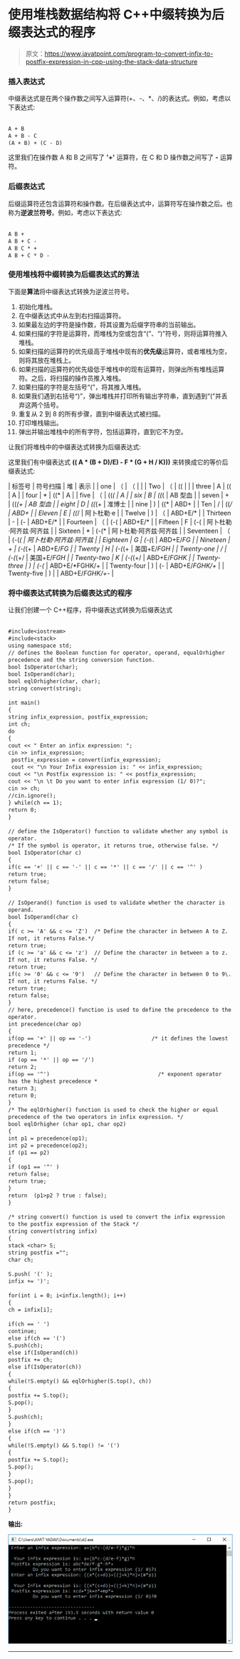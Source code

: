 # 使用堆栈数据结构将 C++中缀转换为后缀表达式的程序

> 原文：<https://www.javatpoint.com/program-to-convert-infix-to-postfix-expression-in-cpp-using-the-stack-data-structure>

### 插入表达式

中缀表达式是在两个操作数之间写入运算符(+、-、*、/)的表达式。例如，考虑以下表达式:

```

A + B
A + B - C
(A + B) + (C - D)

```

这里我们在操作数 A 和 B 之间写了 **'+'** 运算符，在 C 和 D 操作数之间写了 **-** 运算符。

### 后缀表达式

后缀运算符还包含运算符和操作数。在后缀表达式中，运算符写在操作数之后。也称为**逆波兰符号**。例如，考虑以下表达式:

```

A B +   
A B + C -   
A B C * +
A B + C * D -

```

### 使用堆栈将中缀转换为后缀表达式的算法

下面是**算法**将中缀表达式转换为逆波兰符号。

1.  初始化堆栈。
2.  在中缀表达式中从左到右扫描运算符。
3.  如果最左边的字符是操作数，将其设置为后缀字符串的当前输出。
4.  如果扫描的字符是运算符，而堆栈为空或包含“(”、“)”符号，则将运算符推入堆栈。
5.  如果扫描的运算符的优先级高于堆栈中现有的**优先级**运算符，或者堆栈为空，则将其放在堆栈上。
6.  如果扫描的运算符的优先级低于堆栈中的现有运算符，则弹出所有堆栈运算符。之后，将扫描的操作员推入堆栈。
7.  如果扫描的字符是左括号“(”，将其推入堆栈。
8.  如果我们遇到右括号“)”，弹出堆栈并打印所有输出字符串，直到遇到“(”并丢弃这两个括号。
9.  重复从 2 到 8 的所有步骤，直到中缀表达式被扫描。
10.  打印堆栈输出。
11.  弹出并输出堆栈中的所有字符，包括运算符，直到它不为空。

让我们将堆栈中的中缀表达式转换为后缀表达式:

这里我们有中缀表达式 **(( A * (B + D)/E) - F * (G + H / K)))** 来转换成它的等价后缀表达式:

| 标签号 | 符号扫描 | 堆 | 表示 |
| one | （ | （ |  |
| Two | （ | (( |  |
| three | A | (( | A |
| four | * | ((* | A |
| five | （ | ((*( | A |
| six | B | ((*( | AB 型血 |
| seven | + | ((*(+ | AB 型血 |
| eight | D | ((*(+ | 准博士 |
| nine | ) | ((* | ABD+ |
| Ten | / | ((*/ | ABD+ |
| Eleven | E | ((*/ | 阿卜杜勒·e |
| Twelve | ) | （ | ABD+E/* |
| Thirteen | - | (- | ABD+E/* |
| Fourteen | （ | (-( | ABD+E/* |
| Fifteen | F | (-( | 阿卜杜勒·阿齐兹·阿齐兹 |
| Sixteen | * | (-(* | 阿卜杜勒·阿齐兹·阿齐兹 |
| Seventeen | （ | (-(*( | 阿卜杜勒·阿齐兹·阿齐兹 |
| Eighteen | G | (-(*( | ABD+E/*FG |
| Nineteen | + | (-(*(+ | ABD+E/*FG |
| Twenty | H | (-(*(+ | 美国+E/*FGH |
| Twenty-one | / | (-(*(+/ | 美国+E/*FGH |
| Twenty-two | K | (-(*(+/ | ABD+E/*FGHK |
| Twenty-three | ) | (-(* | ABD+E/*FGHK/+ |
| Twenty-four | ) | (- | ABD+E/*FGHK/+* |
| Twenty-five | ) |  | ABD+E/*FGHK/+*- |

### 将中缀表达式转换为后缀表达式的程序

让我们创建一个 C++程序，将中缀表达式转换为后缀表达式

```

#include<iostream>
#include<stack>
using namespace std;
// defines the Boolean function for operator, operand, equalOrhigher precedence and the string conversion function.
bool IsOperator(char);
bool IsOperand(char);
bool eqlOrhigher(char, char);
string convert(string);

int main()
{
string infix_expression, postfix_expression;
int ch;
do
{
cout << " Enter an infix expression: ";
cin >> infix_expression;
 postfix_expression = convert(infix_expression);
 cout << "\n Your Infix expression is: " << infix_expression;
cout << "\n Postfix expression is: " << postfix_expression;
cout << "\n \t Do you want to enter infix expression (1/ 0)?";
cin >> ch;
//cin.ignore(); 
} while(ch == 1);
return 0;
}

// define the IsOperator() function to validate whether any symbol is operator.
/* If the symbol is operator, it returns true, otherwise false. */
bool IsOperator(char c)
{
if(c == '+' || c == '-' || c == '*' || c == '/' || c == '^' )
return true;   
return false;
}

// IsOperand() function is used to validate whether the character is operand.
bool IsOperand(char c)
{
if( c >= 'A' && c <= 'Z')  /* Define the character in between A to Z. If not, it returns False.*/
return true;
if (c >= 'a' && c <= 'z')  // Define the character in between a to z. If not, it returns False. */
return true;
if(c >= '0' && c <= '9')   // Define the character in between 0 to 9\. If not, it returns False. */
return true;
return false;
}
// here, precedence() function is used to define the precedence to the operator.
int precedence(char op)
{
if(op == '+' || op == '-')                   /* it defines the lowest precedence */
return 1;
if (op == '*' || op == '/')
return 2;
if(op == '^')                                  /* exponent operator has the highest precedence *
return 3;      
return 0;
}
/* The eqlOrhigher() function is used to check the higher or equal precedence of the two operators in infix expression. */
bool eqlOrhigher (char op1, char op2)
{
int p1 = precedence(op1);
int p2 = precedence(op2);
if (p1 == p2)
{
if (op1 == '^' )
return false;
return true;
}
return  (p1>p2 ? true : false);
}

/* string convert() function is used to convert the infix expression to the postfix expression of the Stack */
string convert(string infix)
{
stack <char> S;
string postfix ="";  
char ch;

S.push( '(' );
infix += ')';

for(int i = 0; i<infix.length(); i++)
{
ch = infix[i];

if(ch == ' ')
continue;
else if(ch == '(')
S.push(ch);
else if(IsOperand(ch))
postfix += ch;
else if(IsOperator(ch))
{
while(!S.empty() && eqlOrhigher(S.top(), ch))
{
postfix += S.top();
S.pop();
}
S.push(ch);
}
else if(ch == ')')
{
while(!S.empty() && S.top() != '(')
{
postfix += S.top();
S.pop();
}
S.pop();
}
}
return postfix;
}

```

**输出:**

![Program to convert infix to postfix expression in C++ using the Stack Data Structure](img/1320b7646f3b1a80732486c4cb96006f.png)

* * *